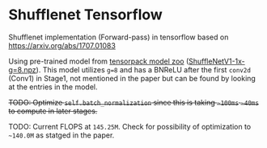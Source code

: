 # Shufflenet Tensorflow
Shufflenet implementation (Forward-pass) in tensorflow based on https://arxiv.org/abs/1707.01083

Using pre-trained model from [tensorpack model zoo](http://models.tensorpack.com/) ([ShuffleNetV1-1x-g=8.npz](http://models.tensorpack.com/ImageNetModels/ShuffleNetV1-1x-g=8.npz)). This model utilizes `g=8` and has a BNReLU after the first `conv2d` (Conv1) in Stage1, not mentioned in the paper but can be found by looking at the entries in the model.

~~TODO: Optimize `self.batch_normalization` since this is taking ~~`~100ms`~~ `~40ms` to compute in later stages.~~

TODO: Current FLOPS at `145.25M`. Check for possibility of optimization to `~140.0M` as statged in the paper. 
